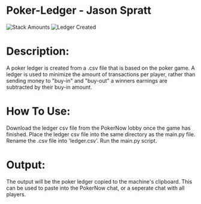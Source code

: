 # Poker-Ledger - Jason Spratt

![Stack Amounts](https://imgur.com/oEmbqPK)
![Ledger Created](https://imgur.com/VYlNaFm)

# Description:
A poker ledger is created from a .csv file that is based on the poker game. A ledger is used to minimize the amount of transactions per player, rather than sending money to "buy-in" and "buy-out" a winners earnings are subtracted by their buy-in amount.

# How To Use:
Download the ledger csv file from the PokerNow lobby once the game has finished. Place the ledger csv file into the same directory as the main.py file. Rename the .csv file into 'ledger.csv'. Run the main.py script.

# Output:
The output will be the poker ledger copied to the machine's clipboard. This can be used to paste into the PokerNow chat, or a seperate chat with all players.
